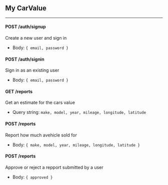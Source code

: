 ## My CarValue 

---

#### POST /auth/signup 
Create a new user and sign in 
- Body: `{ email, password }` 
#### POST /auth/signin 
Sign in as an existing user 
- Body: `{ email, password }` 

#### GET /reports
Get an estimate for the cars value 
- Query string: `make, model, year, mileage, longitude, latitude`

#### POST /reports 
Report how much  avehicle sold for
- Body: `{ make, model, year, mileage, longitude, latitude }`

#### POST /reports
Approve or reject a repport submitted by a user
- Body: `{ approved }`
